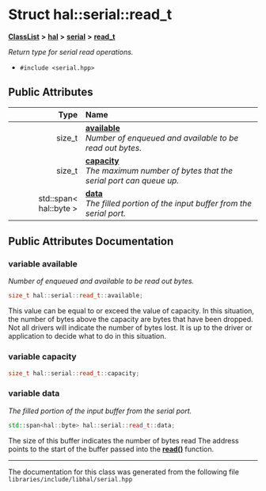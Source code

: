 

# Struct hal::serial::read\_t



[**ClassList**](annotated.md) **>** [**hal**](namespacehal.md) **>** [**serial**](classhal_1_1serial.md) **>** [**read\_t**](structhal_1_1serial_1_1read__t.md)



_Return type for serial read operations._ 

* `#include <serial.hpp>`





















## Public Attributes

| Type | Name |
| ---: | :--- |
|  size\_t | [**available**](#variable-available)  <br>_Number of enqueued and available to be read out bytes._  |
|  size\_t | [**capacity**](#variable-capacity)  <br>_The maximum number of bytes that the serial port can queue up._  |
|  std::span&lt; hal::byte &gt; | [**data**](#variable-data)  <br>_The filled portion of the input buffer from the serial port._  |












































## Public Attributes Documentation




### variable available 

_Number of enqueued and available to be read out bytes._ 
```C++
size_t hal::serial::read_t::available;
```



This value can be equal to or exceed the value of capacity. In this situation, the number of bytes above the capacity are bytes that have been dropped. Not all drivers will indicate the number of bytes lost. It is up to the driver or application to decide what to do in this situation. 


        



### variable capacity 

```C++
size_t hal::serial::read_t::capacity;
```






### variable data 

_The filled portion of the input buffer from the serial port._ 
```C++
std::span<hal::byte> hal::serial::read_t::data;
```



The size of this buffer indicates the number of bytes read The address points to the start of the buffer passed into the [**read()**](classhal_1_1serial.md#function-read) function. 


        

------------------------------
The documentation for this class was generated from the following file `libraries/include/libhal/serial.hpp`

